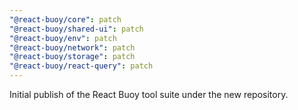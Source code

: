 ```yaml
---
"@react-buoy/core": patch
"@react-buoy/shared-ui": patch
"@react-buoy/env": patch
"@react-buoy/network": patch
"@react-buoy/storage": patch
"@react-buoy/react-query": patch
---
```


Initial publish of the React Buoy tool suite under the new repository.
